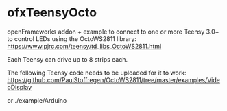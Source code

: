 ofxTeensyOcto
=============

openFrameworks addon + example to connect to one or more Teensy 3.0+ to control LEDs using the OctoWS2811 library:
https://www.pjrc.com/teensy/td_libs_OctoWS2811.html

Each Teensy can drive up to 8 strips each.

The following Teensy code needs to be uploaded for it to work:
https://github.com/PaulStoffregen/OctoWS2811/tree/master/examples/VideoDisplay

or ./example/Arduino
